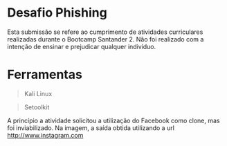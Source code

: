 # Desafio Phishing
Esta submissão se refere ao cumprimento de atividades curriculares realizadas durante o Bootcamp Santander 2. Não foi realizado com a intenção de ensinar e prejudicar qualquer indivíduo.

# Ferramentas
> Kali Linux

> Setoolkit

A princípio a atividade solicitou a utilização do Facebook como clone, mas foi inviabilizado.
Na imagem, a saída obtida utilizando a url http://www.instagram.com
